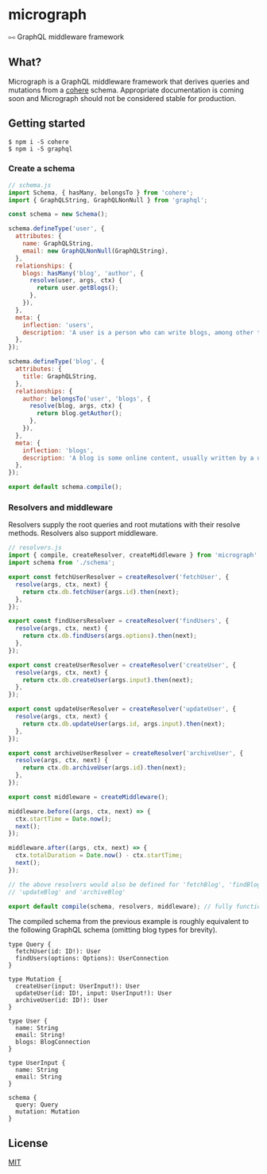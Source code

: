 # micrograph
⧟ GraphQL middleware framework

## What?
Micrograph is a GraphQL middleware framework that derives queries and mutations from a [cohere](https://github.com/directlyio/cohere) schema. Appropriate documentation is coming soon
and Micrograph should not be considered stable for production.

## Getting started
```
$ npm i -S cohere
$ npm i -S graphql
```

### Create a schema
```js
// schema.js
import Schema, { hasMany, belongsTo } from 'cohere';
import { GraphQLString, GraphQLNonNull } from 'graphql';

const schema = new Schema();

schema.defineType('user', {
  attributes: {
    name: GraphQLString,
    email: new GraphQLNonNull(GraphQLString),
  },
  relationships: {
    blogs: hasMany('blog', 'author', {
      resolve(user, args, ctx) {
        return user.getBlogs();
      },
    }),
  },
  meta: {
    inflection: 'users',
    description: 'A user is a person who can write blogs, among other things.',
  },
});

schema.defineType('blog', {
  attributes: {
    title: GraphQLString,
  },
  relationships: {
    author: belongsTo('user', 'blogs', {
      resolve(blog, args, ctx) {
        return blog.getAuthor();
      },
    }),
  },
  meta: {
    inflection: 'blogs',
    description: 'A blog is some online content, usually written by a user.',
  },
});

export default schema.compile();
```

### Resolvers and middleware
Resolvers supply the root queries and root mutations with their resolve methods. Resolvers also
support middleware.

```js
// resolvers.js
import { compile, createResolver, createMiddleware } from 'micrograph';
import schema from './schema';

export const fetchUserResolver = createResolver('fetchUser', {
  resolve(args, ctx, next) {
    return ctx.db.fetchUser(args.id).then(next);
  },
});

export const findUsersResolver = createResolver('findUsers', {
  resolve(args, ctx, next) {
    return ctx.db.findUsers(args.options).then(next);
  },
});

export const createUserResolver = createResolver('createUser', {
  resolve(args, ctx, next) {
    return ctx.db.createUser(args.input).then(next);
  },
});

export const updateUserResolver = createResolver('updateUser', {
  resolve(args, ctx, next) {
    return ctx.db.updateUser(args.id, args.input).then(next);
  },
});

export const archiveUserResolver = createResolver('archiveUser', {
  resolve(args, ctx, next) {
    return ctx.db.archiveUser(args.id).then(next);
  },
});

export const middleware = createMiddleware();

middleware.before((args, ctx, next) => {
  ctx.startTime = Date.now();
  next();
});

middleware.after((args, ctx, next) => {
  ctx.totalDuration = Date.now() - ctx.startTime;
  next();
});

// the above resolvers would also be defined for 'fetchBlog', 'findBlogs', 'createBlog',
// 'updateBlog' and 'archiveBlog'

export default compile(schema, resolvers, middleware); // fully functional GraphQL schema
```

The compiled schema from the previous example is roughly equivalent to the following GraphQL schema (omitting blog types for brevity).

```
type Query {
  fetchUser(id: ID!): User
  findUsers(options: Options): UserConnection
}

type Mutation {
  createUser(input: UserInput!): User
  updateUser(id: ID!, input: UserInput!): User
  archiveUser(id: ID!): User
}

type User {
  name: String
  email: String!
  blogs: BlogConnection
}

type UserInput {
  name: String
  email: String
}

schema {
  query: Query
  mutation: Mutation
}
```

## License
[MIT](https://github.com/directlyio/redink-graphql/LICENSE)
